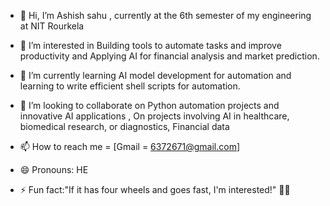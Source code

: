 - 👋 Hi, I’m Ashish sahu , currently at the 6th semester of my engineering at NIT Rourkela
- 👀 I’m interested in Building tools to automate tasks and improve productivity and Applying AI for financial analysis and market prediction.
- 🌱 I’m currently learning  AI model development for automation and learning to write efficient shell scripts for automation.

- 💞️ I’m looking to collaborate on Python automation projects and innovative AI applications , On projects involving AI in healthcare, biomedical research, or diagnostics, Financial data


- 📫 How to reach me = [Gmail = 6372671@gmail.com] 
- 😄 Pronouns: HE
- ⚡ Fun fact:"If it has four wheels and goes fast, I'm interested!" 🚗💨

<!---
Ashish-s2/Ashish-s2 is a ✨ special ✨ repository because its `README.md` (this file) appears on your GitHub profile.
You can click the Preview link to take a look at your changes.
--->
